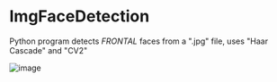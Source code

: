# ImgFaceDetection
Python program detects *FRONTAL* faces from a ".jpg" file, uses "Haar Cascade" and "CV2"


![image](https://user-images.githubusercontent.com/53841303/134401724-b6efc88c-4540-4278-81c9-426a66446771.png)
